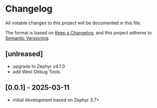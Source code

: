 # Changelog

All notable changes to this project will be documented in this file.

The format is based on [Keep a Changelog](https://keepachangelog.com/en/1.1.0/),
and this project adheres to
[Semantic Versioning](https://semver.org/spec/v2.0.0.html).

## [unlreased]

- upgrade to Zephyr v4.1.0
- add West Debug Tools

## [0.0.1] - 2025-03-11

- initial development based on Zephyr 3.7+
